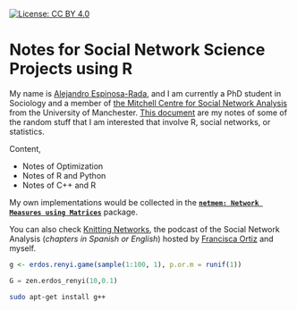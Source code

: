 <!-- badges: start -->
[![License: CC BY 4.0](https://img.shields.io/badge/License-CC%20BY%204.0-lightgrey.svg)](https://creativecommons.org/licenses/by/4.0/)
<!-- badges: end -->

# Notes for Social Network Science Projects using R

My name is [Alejandro Espinosa-Rada](https://www.research.manchester.ac.uk/portal/en/researchers/alejandro-espinosa(4ed72800-e02b-47a8-a958-640b6a07f563).html), and I am currently a PhD student in Sociology and a member of [the Mitchell Centre for Social Network Analysis](https://www.socialsciences.manchester.ac.uk/mitchell-centre/) from the University of Manchester. [This document](https://anespinosa.github.io/sna_notes/) are my notes of some of the random stuff that I am interested that involve R, social networks, or statistics.

Content,

- Notes of Optimization
- Notes of R and Python
- Notes of C++ and R

My own implementations would be collected in the **[`netmem: Network Measures using Matrices`](https://github.com/anespinosa/netmem)** package.  

You can also check [Knitting Networks](https://knittingnetworks.com), the podcast of the Social Network Analysis (*chapters in Spanish or English*) hosted by [Francisca Ortiz](https://www.research.manchester.ac.uk/portal/francisca.ortiz.html) and myself.

```r
g <- erdos.renyi.game(sample(1:100, 1), p.or.m = runif(1))
```

```python
G = zen.erdos_renyi(10,0.1)
```

```bash
sudo apt-get install g++
```
